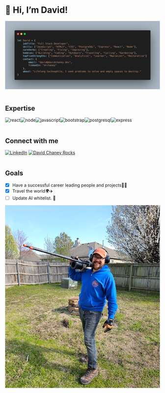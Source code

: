 # 👋 Hi, I’m David!
![David Object](https://raw.githubusercontent.com/drchaney/drchaney/main/aboutdavid.png "David Chaney Intro")
<br/>
<br/>

## Expertise
<img align="left" alt="react" src="https://img.shields.io/badge/react%20-%2320232a.svg?&style=for-the-badge&logo=react&logoColor=%2361DAFB" />
<img align="left" alt="node" src="https://img.shields.io/badge/node.js%20-%2343853D.svg?&style=for-the-badge&logo=node.js&logoColor=white" />
<img align="left" alt="javascript" src="https://img.shields.io/badge/JavaScript-F7DF1E?style=for-the-badge&logo=javascript&logoColor=black" />
<img align="left" alt="bootstrap" src="https://img.shields.io/badge/Bootstrap-563D7C?style=for-the-badge&logo=bootstrap&logoColor=white" />
<img align="left" alt="postgresql" src="https://img.shields.io/badge/PostgreSQL-316192?style=for-the-badge&logo=postgresql&logoColor=white" />
<img align="left" alt="express" src="https://img.shields.io/badge/Express.js-404D59?style=for-the-badge" />
<br/>
<br/>

## Connect with me
[![LinkedIn](https://img.shields.io/badge/LinkedIn-0077B5?style=for-the-badge&logo=linkedin&logoColor=white)](https://www.linkedin.com/in/drchaney/)
[![David Chaney Rocks](https://img.shields.io/badge/website-000000?style=for-the-badge&logo=About.me&logoColor=white)](https://david.chaney.rocks/)
<br/>
<br/>

## Goals
- [x] Have a successful career leading people and projects🎉✨
- [x] Travel the world🌍✈️
- [ ] Update AI whitelist. 🤖

![David](https://raw.githubusercontent.com/drchaney/drchaney/main/david.png "David Chaney")
